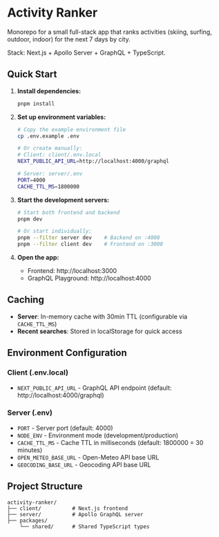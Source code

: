 # Activity Ranker

Monorepo for a small full-stack app that ranks activities (skiing, surfing, outdoor, indoor) for the next 7 days by city.

Stack: Next.js + Apollo Server + GraphQL + TypeScript.

## Quick Start

1. **Install dependencies:**

   ```bash
   pnpm install
   ```

2. **Set up environment variables:**

   ```bash
   # Copy the example environment file
   cp .env.example .env

   # Or create manually:
   # Client: client/.env.local
   NEXT_PUBLIC_API_URL=http://localhost:4000/graphql

   # Server: server/.env
   PORT=4000
   CACHE_TTL_MS=1800000
   ```

3. **Start the development servers:**

   ```bash
   # Start both frontend and backend
   pnpm dev

   # Or start individually:
   pnpm --filter server dev    # Backend on :4000
   pnpm --filter client dev    # Frontend on :3000
   ```

4. **Open the app:**
   - Frontend: http://localhost:3000
   - GraphQL Playground: http://localhost:4000

## Caching

- **Server**: In-memory cache with 30min TTL (configurable via `CACHE_TTL_MS`)
- **Recent searches**: Stored in localStorage for quick access

## Environment Configuration

### Client (.env.local)

- `NEXT_PUBLIC_API_URL` - GraphQL API endpoint (default: http://localhost:4000/graphql)

### Server (.env)

- `PORT` - Server port (default: 4000)
- `NODE_ENV` - Environment mode (development/production)
- `CACHE_TTL_MS` - Cache TTL in milliseconds (default: 1800000 = 30 minutes)
- `OPEN_METEO_BASE_URL` - Open-Meteo API base URL
- `GEOCODING_BASE_URL` - Geocoding API base URL

## Project Structure

```
activity-ranker/
├── client/          # Next.js frontend
├── server/          # Apollo GraphQL server
├── packages/
    └── shared/      # Shared TypeScript types
```
